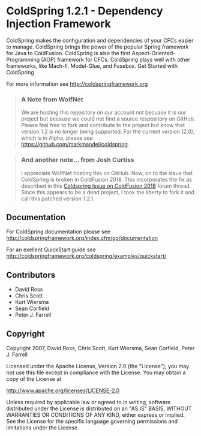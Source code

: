 # ColdSpring 1.2.1 - Dependency Injection Framework

ColdSpring makes the configuration and dependencies of your CFCs easier to manage. ColdSpring brings the power of the popular Spring framework for Java to ColdFusion. ColdSpring is also the first Aspect-Oriented-Programming (AOP) framework for CFCs. ColdSpring plays well with other frameworks, like Mach-II, Model-Glue, and Fusebox. Get Started with ColdSpring

For more information see http://coldspringframework.org

>### A Note from WolfNet
>We are hosting this repository on our account not becuase it is our project but because we could not find a source respository on GitHub.  Please feel free to fork and contribute to the project but know that version 1.2 is no longer being supported.  For the current version (2.0), which is in Alpha, please see https://github.com/markmandel/coldspring.

>### And another note... from Josh Curtiss
>I appreciate WolfNet hosting this on GitHub. Now, on to the issue that ColdSpring is broken in ColdFusion 2018. This incorporates the fix as described in this [Coldspring Issue on ColdFusion 2018](https://community.adobe.com/t5/-/-/td-p/9653196) forum thread. Since this appears to be a dead project, I took the liberty to fork it and call this patched version 1.2.1.

## Documentation
For ColdSpring documentation please see http://coldspringframework.org/index.cfm/go/documentation

For an exellent QuickStart guide see http://coldspringframework.org/coldspring/examples/quickstart/

## Contributors
* David Ross
* Chris Scott
* Kurt Wiersma
* Sean Corfield
* Peter J. Farrell

## Copyright

Copyright 2007, David Ross, Chris Scott, Kurt Wiersma, Sean Corfield, Peter J. Farrell

Licensed under the Apache License, Version 2.0 (the "License"); 
you may not use this file except in compliance with the License. 
You may obtain a copy of the License at 

  http://www.apache.org/licenses/LICENSE-2.0 

Unless required by applicable law or agreed to in writing, software 
distributed under the License is distributed on an "AS IS" BASIS, 
WITHOUT WARRANTIES OR CONDITIONS OF ANY KIND, either express or implied. 
See the License for the specific language governing permissions and 
limitations under the License.